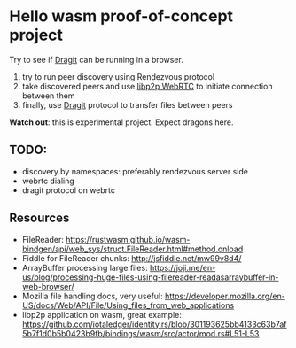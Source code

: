 # Hello wasm proof-of-concept project

Try to see if [Dragit](https://github.com/sireliah/dragit) can be running in a browser.

1. try to run peer discovery using Rendezvous protocol
2. take discovered peers and use [libp2p WebRTC](https://github.com/wngr/libp2p-webrtc) to initiate connection between them
3. finally, use [Dragit](https://github.com/sireliah/dragit) protocol to transfer files between peers

**Watch out**: this is experimental project. Expect dragons here.

## TODO:
- discovery by namespaces: preferably rendezvous server side
- webrtc dialing
- dragit protocol on webrtc


## Resources
- FileReader: https://rustwasm.github.io/wasm-bindgen/api/web_sys/struct.FileReader.html#method.onload
- Fiddle for FileReader chunks: http://jsfiddle.net/mw99v8d4/
- ArrayBuffer processing large files: https://joji.me/en-us/blog/processing-huge-files-using-filereader-readasarraybuffer-in-web-browser/
- Mozilla file handling docs, very useful: https://developer.mozilla.org/en-US/docs/Web/API/File/Using_files_from_web_applications
- libp2p application on wasm, great example: https://github.com/iotaledger/identity.rs/blob/301193625bb4133c63b7af5b7f1d0b5b0423b9fb/bindings/wasm/src/actor/mod.rs#L51-L53
